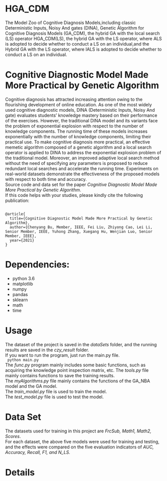 # HGA_CDM
The Model Zoo of Cognitive Diagnosis Models,including classic Deterministic Inputs, Noisy And gates (DINA), Genetic Algorithm for Cognitive Diagnosis Models (GA_CDM), the hybrid GA with the local search (LS) operator HGA_CDM(LS), the hybrid GA with the LS operator, where ALS is adopted to decide whether to conduct a LS on an individual,and the Hybrid GA with the LS operator, where IALS is adopted to decide whether to conduct a LS on an individual. 
# Cognitive Diagnostic Model Made More Practical by Genetic Algorithm
Cognitive diagnosis has attracted increasing attention owing to the flourishing development of online education. As one of the most widely used cognitive diagnostic models, DINA (Deterministic Inputs, Noisy And gate) evaluates students’ knowledge mastery based on their performance of the exercises. However, the traditional DINA model and its variants face the problem of exponential explosion with respect to the number of knowledge components. The running time of these models
increases exponentially with the number of knowledge components, limiting their practical use. To make cognitive diagnosis more practical, an effective memetic algorithm composed of a genetic algorithm and a local search operator is applied to DINA to address the exponential explosion problem of the traditional model. Moreover, an improved adaptive local search method without the need of specifying any parameters is proposed to reduce redundant local searches and accelerate the running time. Experiments on real-world datasets demonstrate the effectiveness of the proposed models with respect to both time and accuracy.  
Source code and data set for the paper *Cognitive Diagnostic Model Made More Practical by Genetic Algorithm*.  
If this code helps with your studies, please kindly cite the following publication:
```

@article{
  title={Cognitive Diagnostic Model Made More Practical by Genetic Algorithm},
  author={Chenyang Bu, Member, IEEE, Fei Liu, Zhiyong Cao, Lei Li, Senior Member, IEEE, Yuhong Zhang, Xuegang Hu, Wenjian Luo, Senior Member, IEEE},
  year={2021}
}
```
# Dependencies:
  * python 3.6
  * matplotlib
  * numpy
  * pandas
  * sklearn
  * math
  * time


# Usage
The dataset of the project is saved in the *dataSets* folder, and the running results are saved in the *czy_result* folder.  
If you want to run the program, just run the main.py file.  
` python main.py`  
The *func.py* program mainly includes some basic functions, such as acquiring the knowledge point inspection matrix, etc. 
The *tools.py* file mainly contains functions to save the training results.  
The *myAlgorithms.py* file mainly contains the functions of the GA_NBA model and the GA model.  
The *train_model.py* file is used to train the model.  
The *test_model.py* file is used to test the model.  

 


# Data Set
The datasets used for training in this project are *FrcSub, Math1, Math2, Scores*.  
For each dataset, the above five models were used for training and testing, and the effects were compared on the five evaluation indicators of *AUC, Accuracy, Recall, F1, and N_LS*.  
# Details

